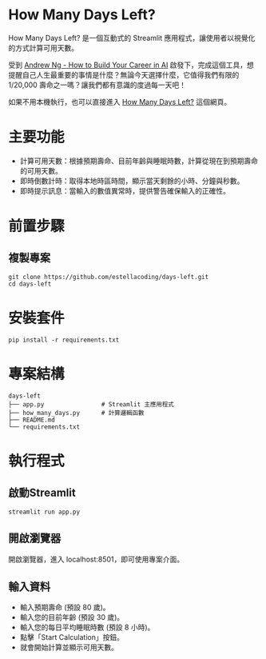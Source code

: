 # How Many Days Left?

How Many Days Left? 是一個互動式的 Streamlit 應用程式，讓使用者以視覺化的方式計算可用天數。

受到 [Andrew Ng - How to Build Your Career in AI](https://info.deeplearning.ai/how-to-build-a-career-in-ai-book) 啟發下，完成這個工具，想提醒自己人生最重要的事情是什麼？無論今天選擇什麼，它值得我們有限的 1/20,000 壽命之一嗎？讓我們都有意識的度過每一天吧！

如果不用本機執行，也可以直接進入 [How Many Days Left?](https://days-left.streamlit.app/) 這個網頁。

# 主要功能
- 計算可用天數：根據預期壽命、目前年齡與睡眠時數，計算從現在到預期壽命的可用天數。
- 即時倒數計時：取得本地時區時間，顯示當天剩餘的小時、分鐘與秒數。
- 即時提示訊息：當輸入的數值異常時，提供警告確保輸入的正確性。

# 前置步驟
## 複製專案
```
git clone https://github.com/estellacoding/days-left.git
cd days-left
```

# 安裝套件
```
pip install -r requirements.txt
```

# 專案結構
```
days-left
├── app.py                # Streamlit 主應用程式
├── how_many_days.py      # 計算邏輯函數
├── README.md
└── requirements.txt
```

# 執行程式
## 啟動Streamlit
```
streamlit run app.py
```
## 開啟瀏覽器
開啟瀏覽器，進入 localhost:8501，即可使用專案介面。

## 輸入資料
- 輸入預期壽命 (預設 80 歲)。
- 輸入您的目前年齡 (預設 30 歲)。
- 輸入您的每日平均睡眠時數 (預設 8 小時)。
- 點擊「Start Calculation」按鈕。
- 就會開始計算並顯示可用天數。
